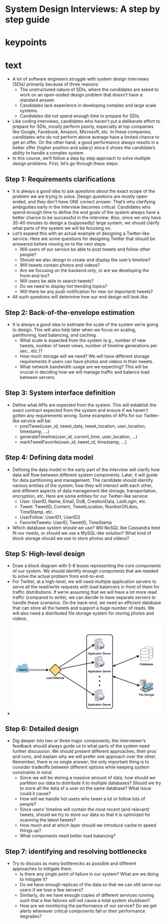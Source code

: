 System Design Interviews: A step by step guide
=====
# keypoints


# text
- A lot of software engineers struggle with system design interviews (SDIs) primarily because of three reasons:
    - The unstructured nature of SDIs, where the candidates are asked to work on an open-ended design problem that doesn’t have a standard answer.
    - Candidates lack experience in developing complex and large scale systems.
    - Candidates did not spend enough time to prepare for SDIs.
- Like coding interviews, candidates who haven’t put a deliberate effort to prepare for SDIs, mostly perform poorly, especially at top companies like Google, Facebook, Amazon, Microsoft, etc. In these companies, candidates who do not perform above average have a limited chance to get an offer. On the other hand, a good performance always results in a better offer (higher position and salary) since it shows the candidate’s ability to handle a complex system.
- In this course, we’ll follow a step by step approach to solve multiple design problems. First, let’s go through these steps:

## Step 1: Requirements clarifications
- It is always a good idea to ask questions about the exact scope of the problem we are trying to solve. Design questions are mostly open-ended, and they don’t have ONE correct answer. That’s why clarifying ambiguities early in the interview becomes critical. Candidates who spend enough time to define the end goals of the system always have a better chance to be successful in the interview. Also, since we only have 35-40 minutes to design a (supposedly) large system, we should clarify what parts of the system we will be focusing on.
- Let’s expand this with an actual example of designing a Twitter-like service. Here are some questions for designing Twitter that should be answered before moving on to the next steps:
    - Will users of our service be able to post tweets and follow other people?
    - Should we also design to create and display the user’s timeline?
    - Will tweets contain photos and videos?
    - Are we focusing on the backend only, or are we developing the front-end too?
    - Will users be able to search tweets?
    - Do we need to display hot trending topics?
    - Will there be any push notification for new (or important) tweets?
- All such questions will determine how our end design will look like.  

## Step 2: Back-of-the-envelope estimation
- It is always a good idea to estimate the scale of the system we’re going to design. This will also help later when we focus on scaling, partitioning, load balancing, and caching.
    - What scale is expected from the system (e.g., number of new tweets, number of tweet views, number of timeline generations per sec., etc.)?
    - How much storage will we need? We will have different storage requirements if users can have photos and videos in their tweets.
    - What network bandwidth usage are we expecting? This will be crucial in deciding how we will manage traffic and balance load between servers.

## Step 3: System interface definition
- Define what APIs are expected from the system. This will establish the exact contract expected from the system and ensure if we haven’t gotten any requirements wrong. Some examples of APIs for our Twitter-like service will be:
    - postTweet(user_id, tweet_data, tweet_location, user_location, timestamp, …)  
    - generateTimeline(user_id, current_time, user_location, …)
    - markTweetFavorite(user_id, tweet_id, timestamp, …)

## Step 4: Defining data model
- Defining the data model in the early part of the interview will clarify how data will flow between different system components. Later, it will guide for data partitioning and management. The candidate should identify various entities of the system, how they will interact with each other, and different aspects of data management like storage, transportation, encryption, etc. Here are some entities for our Twitter-like service:
    - User: UserID, Name, Email, DoB, CreationData, LastLogin, etc.
    - Tweet: TweetID, Content, TweetLocation, NumberOfLikes, TimeStamp, etc.
    - UserFollow: UserID1, UserID2
    - FavoriteTweets: UserID, TweetID, TimeStamp
- Which database system should we use? Will NoSQL like Cassandra best fit our needs, or should we use a MySQL-like solution? What kind of block storage should we use to store photos and videos?

## Step 5: High-level design
- Draw a block diagram with 5-6 boxes representing the core components of our system. We should identify enough components that are needed to solve the actual problem from end-to-end.
- For Twitter, at a high-level, we will need multiple application servers to serve all the read/write requests with load balancers in front of them for traffic distributions. If we’re assuming that we will have a lot more read traffic (compared to write), we can decide to have separate servers to handle these scenarios. On the back-end, we need an efficient database that can store all the tweets and support a huge number of reads. We will also need a distributed file storage system for storing photos and videos.
- ![](../images/high_level_design.png)

## Step 6: Detailed design
- Dig deeper into two or three major components; the interviewer’s feedback should always guide us to what parts of the system need further discussion. We should present different approaches, their pros and cons, and explain why we will prefer one approach over the other. Remember, there is no single answer; the only important thing is to consider tradeoffs between different options while keeping system constraints in mind.
    - Since we will be storing a massive amount of data, how should we partition our data to distribute it to multiple databases? Should we try to store all the data of a user on the same database? What issue could it cause?
    - How will we handle hot users who tweet a lot or follow lots of people?
    - Since users’ timeline will contain the most recent (and relevant) tweets, should we try to store our data so that it is optimized for scanning the latest tweets?
    - How much and at which layer should we introduce cache to speed things up?
    - What components need better load balancing?

## Step 7: identifying and resolving bottlenecks
- Try to discuss as many bottlenecks as possible and different approaches to mitigate them.
    - Is there any single point of failure in our system? What are we doing to mitigate it?
    - Do we have enough replicas of the data so that we can still serve our users if we lose a few servers?
    - Similarly, do we have enough copies of different services running such that a few failures will not cause a total system shutdown?
    - How are we monitoring the performance of our service? Do we get alerts whenever critical components fail or their performance degrades?